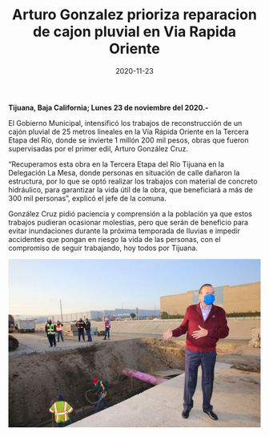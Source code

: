 ﻿---
layout: blog
title:  "Arturo Gonzalez prioriza reparacion de cajon pluvial en Via Rapida Oriente"
date:   2020-11-23
categories: tijuana
permalink: /:categories/:title:output_ext
image: /img/cnr/arturoginzalez.jpg
alt: 
autor: 
---


**Tijuana, Baja California;  Lunes 23 de noviembre del 2020.-**


El Gobierno Municipal, intensificó los trabajos de reconstrucción de un cajón pluvial de 25 metros lineales en la Vía Rápida Oriente en la Tercera Etapa del Río, donde se invierte 1 millón 200 mil pesos, obras que fueron supervisadas por el primer edil, Arturo González Cruz.


 “Recuperamos esta obra en la Tercera Etapa del Río Tijuana en la Delegación La Mesa, donde personas en situación de calle dañaron la estructura, por lo que se optó realizar los trabajos con material de concreto hidráulico, para garantizar la vida útil de la obra, que beneficiará a más de 300 mil personas”, explicó el jefe de la comuna.


González Cruz pidió paciencia y comprensión a la población ya que estos trabajos pudieran ocasionar molestias, pero que serán de beneficio para evitar inundaciones durante la próxima temporada de lluvias e impedir accidentes que pongan en riesgo la vida de las personas, con el compromiso de seguir trabajando, hoy todos por Tijuana.

<div id="carouselExampleSlidesOnly" class="carousel slide" data-ride="carousel">
  <div class="carousel-inner">
    <div class="carousel-item active">
       <img class="d-block w-100" src="/img/cnr/arturoginzalez.jpg" loading="lazy"  alt="Arturo Gonzalez prioriza reparacion de cajon pluvial en Via Rapida Oriente">
    </div>           
  </div>
</div>